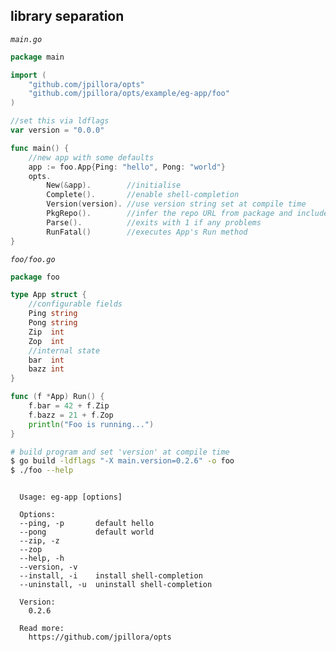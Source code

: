 ## library separation

_`main.go`_

<!--tmpl,code=go:cat main.go -->
``` go 
package main

import (
	"github.com/jpillora/opts"
	"github.com/jpillora/opts/example/eg-app/foo"
)

//set this via ldflags
var version = "0.0.0"

func main() {
	//new app with some defaults
	app := foo.App{Ping: "hello", Pong: "world"}
	opts.
		New(&app).        //initialise
		Complete().       //enable shell-completion
		Version(version). //use version string set at compile time
		PkgRepo().        //infer the repo URL from package and include in the help text
		Parse().          //exits with 1 if any problems
		RunFatal()        //executes App's Run method
}
```
<!--/tmpl-->

_`foo/foo.go`_

<!--tmpl,code=go:cat foo/foo.go -->
``` go 
package foo

type App struct {
	//configurable fields
	Ping string
	Pong string
	Zip  int
	Zop  int
	//internal state
	bar  int
	bazz int
}

func (f *App) Run() {
	f.bar = 42 + f.Zip
	f.bazz = 21 + f.Zop
	println("Foo is running...")
}
```
<!--/tmpl-->

```sh
# build program and set 'version' at compile time
$ go build -ldflags "-X main.version=0.2.6" -o foo
$ ./foo --help
```

<!--tmpl,code=plain:go build -ldflags "-X main.version=0.2.6" -o eg-app && ./eg-app --help && rm eg-app -->
``` plain 

  Usage: eg-app [options]

  Options:
  --ping, -p       default hello
  --pong           default world
  --zip, -z
  --zop
  --help, -h
  --version, -v
  --install, -i    install shell-completion
  --uninstall, -u  uninstall shell-completion

  Version:
    0.2.6

  Read more:
    https://github.com/jpillora/opts

```
<!--/tmpl-->
